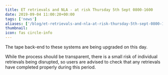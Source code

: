 ```yaml
---
title: ET retrievals and NLA - at risk Thursday 5th Sept 0800-1600
date: 2019-09-04 11:00:20+00:00
tags: ['news']
aliases: ['/blog/et-retrievals-and-nla-at-risk-thursday-5th-sept-0800-1600']
thumbnail: 
icon: fas circle-info
---
```

The tape back-end to these systems are being upgraded on this day.


While the process should be transparent, there is a small risk of individual retrievals being disrupted, so users are advised to check that any retrievals have completed properly during this period.

